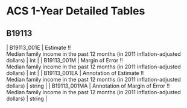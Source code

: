 # ACS 1-Year Detailed Tables

## B19113

| B19113_001E | Estimate !!<br>Median family income in the past 12 months (in 2011 inflation-adjusted dollars) | int |
| B19113_001M | Margin of Error !!<br>Median family income in the past 12 months (in 2011 inflation-adjusted dollars) | int |
| B19113_001EA | Annotation of Estimate !!<br>Median family income in the past 12 months (in 2011 inflation-adjusted dollars) | string |
| B19113_001MA | Annotation of Margin of Error !!<br>Median family income in the past 12 months (in 2011 inflation-adjusted dollars) | string |

